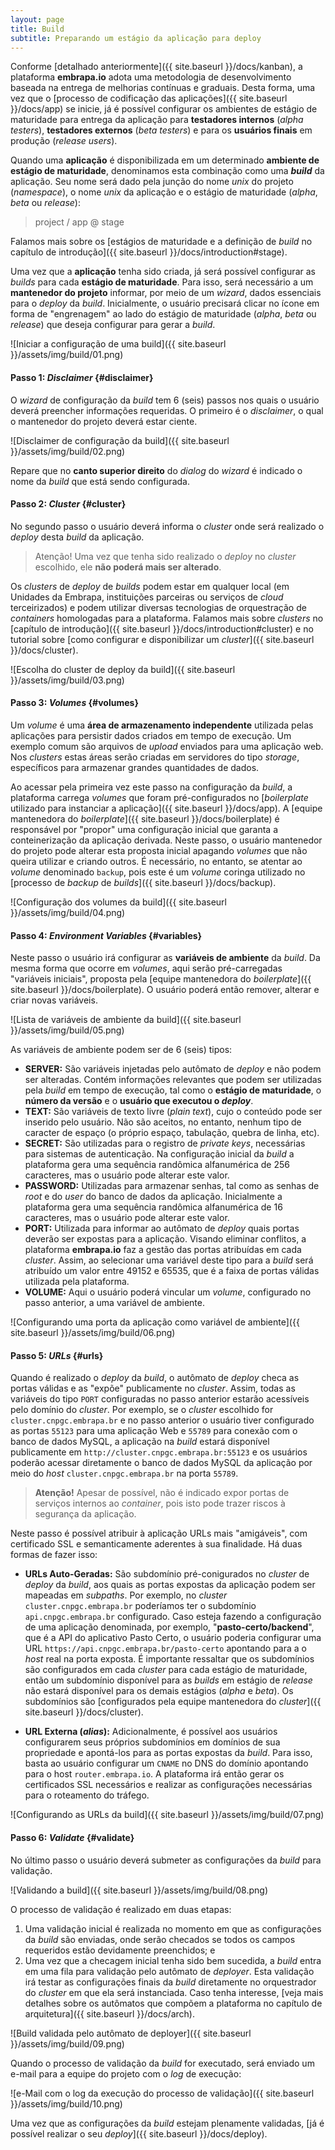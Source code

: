 ```yaml
---
layout: page
title: Build
subtitle: Preparando um estágio da aplicação para deploy
---
```


Conforme [detalhado anteriormente]({{ site.baseurl }}/docs/kanban), a plataforma **embrapa.io** adota uma metodologia de desenvolvimento baseada na entrega de melhorias contínuas e graduais. Desta forma, uma vez que o [processo de codificação das aplicações]({{ site.baseurl }}/docs/app) se inicie, já é possível configurar os ambientes de estágio de maturidade para entrega da aplicação para **testadores internos** (_alpha testers_), **testadores externos** (_beta testers_) e para os **usuários finais** em produção (_release users_).

Quando uma **aplicação** é disponibilizada em um determinado **ambiente de estágio de maturidade**, denominamos esta combinação como uma ***build*** da aplicação. Seu nome será dado pela junção do nome _unix_ do projeto (_namespace_), o nome _unix_ da aplicação e o estágio de maturidade (_alpha_, _beta_ ou _release_):

> project / app @ stage

Falamos mais sobre os [estágios de maturidade e a definição de _build_ no capítulo de introdução]({{ site.baseurl }}/docs/introduction#stage).

Uma vez que a **aplicação** tenha sido criada, já será possível configurar as _builds_ para cada **estágio de maturidade**. Para isso, será necessário a um **mantenedor do projeto** informar, por meio de um _wizard_, dados essenciais para o _deploy_ da _build_. Inicialmente, o usuário precisará clicar no ícone em forma de "engrenagem" ao lado do estágio de maturidade (_alpha_, _beta_ ou _release_) que deseja configurar para gerar a _build_.

![Iniciar a configuração de uma build]({{ site.baseurl }}/assets/img/build/01.png)

#### Passo 1: _Disclaimer_ {#disclaimer}

O _wizard_ de configuração da _build_ tem 6 (seis) passos nos quais o usuário deverá preencher informações requeridas. O primeiro é o _disclaimer_, o qual o mantenedor do projeto deverá estar ciente.

![Disclaimer de configuração da build]({{ site.baseurl }}/assets/img/build/02.png)

Repare que no **canto superior direito** do _dialog_ do _wizard_ é indicado o nome da _build_ que está sendo configurada.

#### Passo 2: _Cluster_ {#cluster}

No segundo passo o usuário deverá informa o _cluster_ onde será realizado o _deploy_ desta _build_ da aplicação.

> Atenção! Uma vez que tenha sido realizado o _deploy_ no _cluster_ escolhido, ele **não poderá mais ser alterado**.

Os _clusters_ de _deploy_ de _builds_ podem estar em qualquer local (em Unidades da Embrapa, instituições parceiras ou serviços de _cloud_ terceirizados) e podem utilizar diversas tecnologias de orquestração de _containers_ homologadas para a plataforma. Falamos mais sobre _clusters_ no [capítulo de introdução]({{ site.baseurl }}/docs/introduction#cluster) e no tutorial sobre [como configurar e disponibilizar um _cluster_]({{ site.baseurl }}/docs/cluster).

![Escolha do cluster de deploy da build]({{ site.baseurl }}/assets/img/build/03.png)

#### Passo 3: _Volumes_ {#volumes}

Um _volume_ é uma **área de armazenamento independente** utilizada pelas aplicações para persistir dados criados em tempo de execução. Um exemplo comum são arquivos de _upload_ enviados para uma aplicação web. Nos _clusters_ estas áreas serão criadas em servidores do tipo _storage_, específicos para armazenar grandes quantidades de dados.

Ao acessar pela primeira vez este passo na configuração da _build_, a plataforma carrega _volumes_ que foram pré-configurados no [_boilerplate_ utilizado para instanciar a aplicação]({{ site.baseurl }}/docs/app). A [equipe mantenedora do _boilerplate_]({{ site.baseurl }}/docs/boilerplate) é responsável por "propor" uma configuração inicial que garanta a conteinerização da aplicação derivada. Neste passo, o usuário mantenedor do projeto pode alterar esta proposta inicial apagando _volumes_ que não queira utilizar e criando outros. É necessário, no entanto, se atentar ao _volume_ denominado ```backup```, pois este é um _volume_ coringa utilizado no [processo de _backup_ de _builds_]({{ site.baseurl }}/docs/backup).

![Configuração dos volumes da build]({{ site.baseurl }}/assets/img/build/04.png)

#### Passo 4: _Environment Variables_ {#variables}

Neste passo o usuário irá configurar as **variáveis de ambiente** da _build_. Da mesma forma que ocorre em _volumes_, aqui serão pré-carregadas "variáveis iniciais", proposta pela [equipe mantenedora do _boilerplate_]({{ site.baseurl }}/docs/boilerplate). O usuário poderá então remover, alterar e criar novas variáveis.

![Lista de variáveis de ambiente da build]({{ site.baseurl }}/assets/img/build/05.png)

As variáveis de ambiente podem ser de 6 (seis) tipos:

- **SERVER:** São variáveis injetadas pelo autômato de _deploy_ e não podem ser alteradas. Contém informações relevantes que podem ser utilizadas pela _build_ em tempo de execução, tal como o **estágio de maturidade**, o **número da versão** e o **usuário que executou o _deploy_**.
- **TEXT:** São variáveis de texto livre (_plain text_), cujo o conteúdo pode ser inserido pelo usuário. Não são aceitos, no entanto, nenhum tipo de caracter de espaço (o próprio espaço, tabulação, quebra de linha, etc).
- **SECRET:** São utilizadas para o registro de _private keys_, necessárias para sistemas de autenticação. Na configuração inicial da _build_ a plataforma gera uma sequência randômica alfanumérica de 256 caracteres, mas o usuário pode alterar este valor.
- **PASSWORD:** Utilizadas para armazenar senhas, tal como as senhas de _root_ e do _user_ do banco de dados da aplicação. Inicialmente a plataforma gera uma sequência randômica alfanumérica de 16 caracteres, mas o usuário pode alterar este valor.
- **PORT:** Utilizada para informar ao autômato de _deploy_ quais portas deverão ser expostas para a aplicação. Visando eliminar conflitos, a plataforma **embrapa.io** faz a gestão das portas atribuídas em cada _cluster_. Assim, ao selecionar uma variável deste tipo para a _build_ será atribuído um valor entre 49152 e 65535, que é a faixa de portas válidas utilizada pela plataforma.
- **VOLUME:** Aqui o usuário poderá vincular um _volume_, configurado no passo anterior, a uma variável de ambiente.

![Configurando uma porta da aplicação como variável de ambiente]({{ site.baseurl }}/assets/img/build/06.png)

#### Passo 5: _URLs_ {#urls}

Quando é realizado o _deploy_ da _build_, o autômato de _deploy_ checa as portas válidas e as "expõe" publicamente no _cluster_. Assim, todas as variáveis do tipo ```PORT``` configuradas no passo anterior estarão acessíveis pelo domínio do _cluster_. Por exemplo, se o _cluster_ escolhido for ```cluster.cnpgc.embrapa.br``` e no passo anterior o usuário tiver configurado as portas ```55123``` para uma aplicação Web e ```55789``` para conexão com o banco de dados MySQL, a aplicação na _build_ estará disponível publicamente em ```http://cluster.cnpgc.embrapa.br:55123``` e os usuários poderão acessar diretamente o banco de dados MySQL da aplicação por meio do _host_ ```cluster.cnpgc.embrapa.br``` na porta ```55789```.

> **Atenção!** Apesar de possível, não é indicado expor portas de serviços internos ao _container_, pois isto pode trazer riscos à segurança da aplicação.

Neste passo é possível atribuir à aplicação URLs mais "amigáveis", com certificado SSL e semanticamente aderentes à sua finalidade. Há duas formas de fazer isso:

- **URLs Auto-Geradas:** São subdomínio pré-conigurados no _cluster_ de _deploy_ da _build_, aos quais as portas expostas da aplicação podem ser mapeadas em _subpaths_. Por exemplo, no _cluster_ ```cluster.cnpgc.embrapa.br``` poderíamos ter o subdomínio ```api.cnpgc.embrapa.br``` configurado. Caso esteja fazendo a configuração de uma aplicação denominada, por exemplo, "**pasto-certo/backend**", que é a API do aplicativo Pasto Certo, o usuário poderia configurar uma URL ```https://api.cnpgc.embrapa.br/pasto-certo``` apontando para a o _host_ real na porta exposta. É importante ressaltar que os subdomínios são configurados em cada _cluster_ para cada estágio de maturidade, então um subdomínio disponível para as _builds_ em estágio de _release_ não estará disponível para os demais estágios (_alpha_ e _beta_). Os subdomínios são [configurados pela equipe mantenedora do _cluster_]({{ site.baseurl }}/docs/cluster).

- **URL Externa (_alias_):** Adicionalmente, é possível aos usuários configurarem seus próprios subdomínios em domínios de sua propriedade e apontá-los para as portas expostas da _build_. Para isso, basta ao usuário configurar um ```CNAME``` no DNS do domínio apontando para o host ```router.embrapa.io```. A plataforma irá então gerar os certificados SSL necessários e realizar as configurações necessárias para o roteamento do tráfego.

![Configurando as URLs da build]({{ site.baseurl }}/assets/img/build/07.png)

#### Passo 6: _Validate_ {#validate}

No último passo o usuário deverá submeter as configurações da _build_ para validação.

![Validando a build]({{ site.baseurl }}/assets/img/build/08.png)

O processo de validação é realizado em duas etapas:

1. Uma validação inicial é realizada no momento em que as configurações da _build_ são enviadas, onde serão checados se todos os campos requeridos estão devidamente preenchidos; e
2. Uma vez que a checagem inicial tenha sido bem sucedida, a _build_ entra em uma fila para validação pelo autômato de _deployer_. Esta validação irá testar as configurações finais da _build_ diretamente no orquestrador do _cluster_ em que ela será instanciada. Caso tenha interesse, [veja mais detalhes sobre os autômatos que compõem a plataforma no capítulo de arquitetura]({{ site.baseurl }}/docs/arch).

![Build validada pelo autômato de deployer]({{ site.baseurl }}/assets/img/build/09.png)

Quando o processo de validação da _build_ for executado, será enviado um e-mail para a equipe do projeto com o _log_ de execução:

![e-Mail com o log da execução do processo de validação]({{ site.baseurl }}/assets/img/build/10.png)

Uma vez que as configurações da _build_ estejam plenamente validadas, [já é possível realizar o seu _deploy_]({{ site.baseurl }}/docs/deploy).
